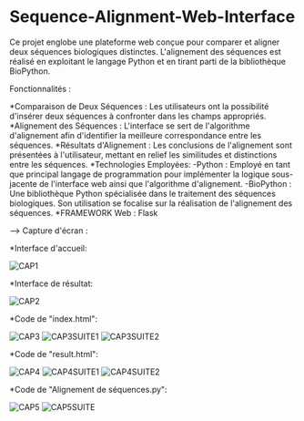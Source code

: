 # Sequence-Alignment-Web-Interface

Ce projet englobe une plateforme web conçue pour comparer et aligner deux séquences biologiques distinctes. L'alignement des séquences est réalisé en exploitant le langage Python et en tirant parti de la bibliothèque BioPython.

Fonctionnalités :

*Comparaison de Deux Séquences : Les utilisateurs ont la possibilité d'insérer deux séquences à confronter dans les champs appropriés. 
*Alignement des Séquences : L'interface se sert de l'algorithme d'alignement afin d'identifier la meilleure correspondance entre les séquences. 
*Résultats d'Alignement : Les conclusions de l'alignement sont présentées à l'utilisateur, mettant en relief les similitudes et distinctions entre les séquences. 
*Technologies Employées: 
     -Python : Employé en tant que principal langage de programmation pour implémenter la logique sous-jacente de l'interface web ainsi que l'algorithme d'alignement. 
     -BioPython : Une bibliothèque Python spécialisée dans le traitement des séquences biologiques. Son utilisation se focalise sur la réalisation de l'alignement des séquences. 
*FRAMEWORK Web : Flask

--> Capture d'écran :

*Interface d'accueil:

![CAP1](https://github.com/AmelMansour/sequence-alignment-web-interface/assets/141269604/c5ef7ac5-ab5d-4687-9800-7709c8932ca4)

*Interface de résultat:

![CAP2](https://github.com/AmelMansour/sequence-alignment-web-interface/assets/141269604/20305479-da56-4317-bc76-9c8c98b0502c)

*Code de "index.html":

![CAP3](https://github.com/AmelMansour/sequence-alignment-web-interface/assets/141269604/4b31d062-cc5a-4411-a716-db8534e93008)
![CAP3SUITE1](https://github.com/AmelMansour/sequence-alignment-web-interface/assets/141269604/c8a1f32e-b05b-47cc-a3f7-eaa9f0e8fb1f)
![CAP3SUITE2](https://github.com/AmelMansour/sequence-alignment-web-interface/assets/141269604/23f07aff-4aea-45dd-88d8-3e5e0860b6c8)

*Code de "result.html":

![CAP4](https://github.com/AmelMansour/sequence-alignment-web-interface/assets/141269604/83f2da5f-1e60-47e7-ae59-b02085e34e09)
![CAP4SUITE1](https://github.com/AmelMansour/sequence-alignment-web-interface/assets/141269604/31565dac-f706-490d-b722-63af73580f87)
![CAP4SUITE2](https://github.com/AmelMansour/sequence-alignment-web-interface/assets/141269604/fa1a8298-ef8e-45d3-b379-842ab74a55f4)

*Code de "Alignement de séquences.py":

![CAP5](https://github.com/AmelMansour/sequence-alignment-web-interface/assets/141269604/56e6379d-3927-410f-869b-debd45315178)
![CAP5SUITE](https://github.com/AmelMansour/sequence-alignment-web-interface/assets/141269604/206fc54e-66c0-45ab-8059-6e7a393ff2c9)
